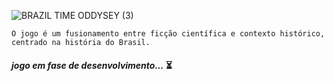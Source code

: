 

![BRAZIL TIME ODDYSEY (3)](https://github.com/senhorN/Brazil_Time_Odyssey/assets/90424448/19757768-77dc-48f2-bf0f-283726cdd603)


`O jogo é um fusionamento entre ficção científica e contexto histórico, centrado na história do Brasil. ` 
#### ***jogo em fase de desenvolvimento...*** ⏳

